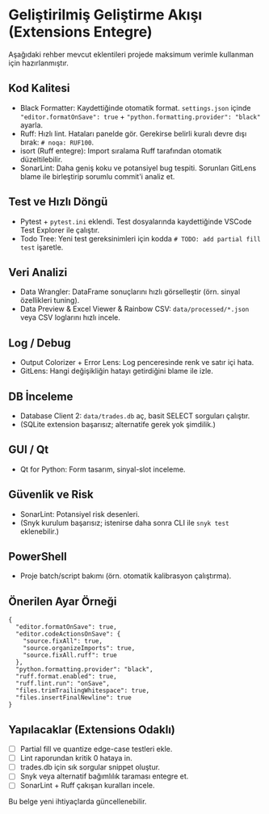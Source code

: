 # Geliştirilmiş Geliştirme Akışı (Extensions Entegre)

Aşağıdaki rehber mevcut eklentileri projede maksimum verimle kullanman için hazırlanmıştır.

## Kod Kalitesi
- Black Formatter: Kaydettiğinde otomatik format. `settings.json` içinde `"editor.formatOnSave": true` + `"python.formatting.provider": "black"` ayarla.
- Ruff: Hızlı lint. Hataları panelde gör. Gerekirse belirli kuralı devre dışı bırak: `# noqa: RUF100`.
- isort (Ruff entegre): Import sıralama Ruff tarafından otomatik düzeltilebilir.
- SonarLint: Daha geniş koku ve potansiyel bug tespiti. Sorunları GitLens blame ile birleştirip sorumlu commit'i analiz et.

## Test ve Hızlı Döngü
- Pytest + `pytest.ini` eklendi. Test dosyalarında kaydettiğinde VSCode Test Explorer ile çalıştır.
- Todo Tree: Yeni test gereksinimleri için kodda `# TODO: add partial fill test` işaretle.

## Veri Analizi
- Data Wrangler: DataFrame sonuçlarını hızlı görselleştir (örn. sinyal özellikleri tuning).
- Data Preview & Excel Viewer & Rainbow CSV: `data/processed/*.json` veya CSV loglarını hızlı incele.

## Log / Debug
- Output Colorizer + Error Lens: Log penceresinde renk ve satır içi hata.
- GitLens: Hangi değişikliğin hatayı getirdiğini blame ile izle.

## DB İnceleme
- Database Client 2: `data/trades.db` aç, basit SELECT sorguları çalıştır.
- (SQLite extension başarısız; alternatife gerek yok şimdilik.)

## GUI / Qt
- Qt for Python: Form tasarım, sinyal-slot inceleme.

## Güvenlik ve Risk
- SonarLint: Potansiyel risk desenleri.
- (Snyk kurulum başarısız; istenirse daha sonra CLI ile `snyk test` eklenebilir.)

## PowerShell
- Proje batch/script bakımı (örn. otomatik kalibrasyon çalıştırma).

## Önerilen Ayar Örneği
```jsonc
{
  "editor.formatOnSave": true,
  "editor.codeActionsOnSave": {
    "source.fixAll": true,
    "source.organizeImports": true,
    "source.fixAll.ruff": true
  },
  "python.formatting.provider": "black",
  "ruff.format.enabled": true,
  "ruff.lint.run": "onSave",
  "files.trimTrailingWhitespace": true,
  "files.insertFinalNewline": true
}
```

## Yapılacaklar (Extensions Odaklı)
- [ ] Partial fill ve quantize edge-case testleri ekle.
- [ ] Lint raporundan kritik 0 hataya in.
- [ ] trades.db için sık sorgular snippet oluştur.
- [ ] Snyk veya alternatif bağımlılık taraması entegre et.
- [ ] SonarLint + Ruff çakışan kuralları incele.

Bu belge yeni ihtiyaçlarda güncellenebilir.
